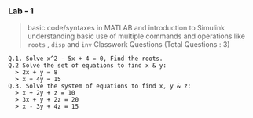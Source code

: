 ### Lab - 1
> basic code/syntaxes in MATLAB and introduction to Simulink
> understanding basic use of multiple commands and operations like `roots` , `disp` and `inv`
> Classwork Questions (Total Questions : 3)

```
Q.1. Solve x^2 - 5x + 4 = 0, Find the roots.
Q.2 Solve the set of equations to find x & y:
  > 2x + y = 8
  > x + 4y = 15
Q.3. Solve the system of equations to find x, y & z:
  > x + 2y + z = 10
  > 3x + y + 2z = 20
  > x - 3y + 4z = 15
```
